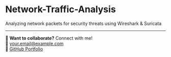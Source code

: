 # Network-Traffic-Analysis
Analyzing network packets for security threats using Wireshark &amp; Suricata


---
📌 **Want to collaborate?** Connect with me!  
📧 your.email@example.com  
🔗 [GitHub Portfolio](https://github.com/YOUR-USERNAME)
